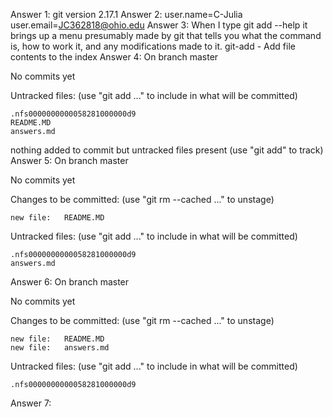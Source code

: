 Answer 1: git version 2.17.1
Answer 2: user.name=C-Julia
user.email=JC362818@ohio.edu
Answer 3: When I type git add --help it brings up a menu presumably made by git that tells you what the command is, how to work it, and any modifications made to it. git-add - Add file contents to the index
Answer 4: On branch master

No commits yet

Untracked files:
  (use "git add <file>..." to include in what will be committed)

	.nfs0000000000058281000000d9
	README.MD
	answers.md

nothing added to commit but untracked files present (use "git add" to track)
Answer 5: On branch master

No commits yet

Changes to be committed:
  (use "git rm --cached <file>..." to unstage)

	new file:   README.MD

Untracked files:
  (use "git add <file>..." to include in what will be committed)

	.nfs0000000000058281000000d9
	answers.md
Answer 6: On branch master

No commits yet

Changes to be committed:
  (use "git rm --cached <file>..." to unstage)

	new file:   README.MD
	new file:   answers.md

Untracked files:
  (use "git add <file>..." to include in what will be committed)

	.nfs0000000000058281000000d9
Answer 7: 
